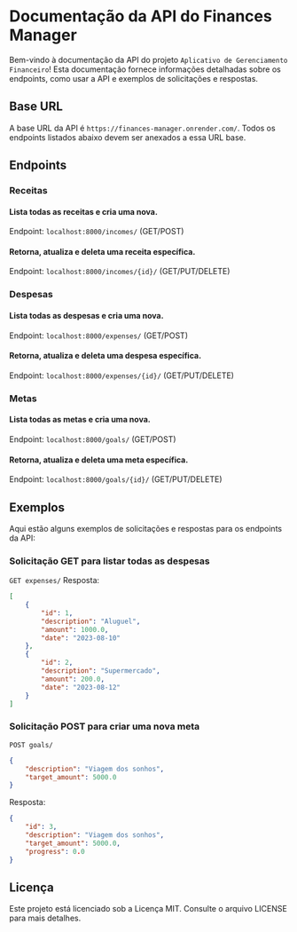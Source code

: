 # Documentação da API do Finances Manager

Bem-vindo à documentação da API do projeto `Aplicativo de Gerenciamento Financeiro`! Esta documentação fornece informações detalhadas sobre os endpoints, como usar a API e exemplos de solicitações e respostas.

## Base URL

A base URL da API é `https://finances-manager.onrender.com/`. Todos os endpoints listados abaixo devem ser anexados a essa URL base.

## Endpoints

### Receitas

#### Lista todas as receitas e cria uma nova.
Endpoint: ```localhost:8000/incomes/``` (GET/POST)

#### Retorna, atualiza e deleta uma receita específica.
Endpoint: ```localhost:8000/incomes/{id}/``` (GET/PUT/DELETE)


### Despesas

#### Lista todas as despesas e cria uma nova.
Endpoint: ```localhost:8000/expenses/``` (GET/POST)

#### Retorna, atualiza e deleta uma despesa específica.
Endpoint: ```localhost:8000/expenses/{id}/``` (GET/PUT/DELETE)

### Metas

#### Lista todas as metas e cria uma nova.
Endpoint: ```localhost:8000/goals/``` (GET/POST)

#### Retorna, atualiza e deleta uma meta específica.
Endpoint: ```localhost:8000/goals/{id}/``` (GET/PUT/DELETE)

## Exemplos

Aqui estão alguns exemplos de solicitações e respostas para os endpoints da API:

### Solicitação GET para listar todas as despesas

```GET expenses/```
Resposta:

```json
[
    {
        "id": 1,
        "description": "Aluguel",
        "amount": 1000.0,
        "date": "2023-08-10"
    },
    {
        "id": 2,
        "description": "Supermercado",
        "amount": 200.0,
        "date": "2023-08-12"
    }
]
```

### Solicitação POST para criar uma nova meta
```POST goals/```

```json
{
    "description": "Viagem dos sonhos",
    "target_amount": 5000.0
}
```

Resposta:
```json
{
    "id": 3,
    "description": "Viagem dos sonhos",
    "target_amount": 5000.0,
    "progress": 0.0
}
```

## Licença
Este projeto está licenciado sob a Licença MIT. Consulte o arquivo LICENSE para mais detalhes.


